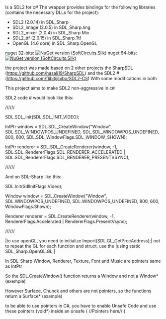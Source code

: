 Is a SDL2 for c#
The wrapper provides bindings for the following libraries (contains the necessary DLLs for the project):
- SDL2 (2.0.14) in SDL_Sharp
- SDL2_image (2.0.5) in SDL_Sharp.Img
- SDL2_mixer (2.0.4) in SDL_Sharp.Mix
- SDL2_ttf (2.0.15) in SDL_Sharp.Ttf
- OpenGL (4.6 core) in SDL_Sharp.OpenGL

nuget 32-bits: [![NuGet version (SoftCircuits.Silk)](https://img.shields.io/nuget/v/SDL-Sharp_32-bits.svg?style=flat-square)](https://www.nuget.org/packages/SDL-Sharp_32-bits/)
nuget 64-bits: [![NuGet version (SoftCircuits.Silk)](https://img.shields.io/nuget/v/SDL-Sharp_64-bits.svg?style=flat-square)](https://www.nuget.org/packages/SDL-Sharp_64-bits/)

the project was made based on 2 other projects
the SharpSDL (https://github.com/hasali19/SharpSDL)
and the SDL2 # (https://github.com/flibitijibibo/SDL2-CS)
With some modifications in both

This project aims to make SDL2 non-aggressive in c#


SDL2 code # would look like this:

//////

SDL.SDL_Init(SDL.SDL_INIT_VIDEO);

IntPtr window = SDL.SDL_CreateWindow("Window", SDL.SDL_WINDOWPOS_UNDEFINED, SDL.SDL_WINDOWPOS_UNDEFINED, 800, 600, SDL.SDL_WindowFlags.SDL_WINDOW_SHOWN);

IntPtr renderer = SDL.SDL_CreateRenderer(window,
                                      -1,
                                      SDL.SDL_RendererFlags.SDL_RENDERER_ACCELERATED |
                                      SDL.SDL_RendererFlags.SDL_RENDERER_PRESENTVSYNC);
                                      
//////

And on SDL-Sharp like this:

SDL.Init(SdlInitFlags.Video);

Window window = SDL.CreateWindow("Window", SDL.WINDOWPOS_UNDEFINED, SDL.WINDOWPOS_UNDEFINED, 800, 600, WindowFlags.Shown);

Renderer renderer = SDL.CreateRenderer(window, -1, RendererFlags.Accelerated | RendererFlags.PresentVsync);

//////


|to use openGL, you need to initialize Import(SDL.GL_GetProcAddress);|
not to repeat the GL for each function and struct, use the |using static SDL_Sharp.OpenGL.GL;|


In SDL-Sharp Window, Renderer, Texture, Font and Music are pointers same as IntPtr

So the SDL.CreateWindow() function returns a Window and not a Window* (exemple)

However Surface, Chunck and others are not pointers, so the functions return a Surface* (example)

to be able to use pointers in C#, you have to enable Unsafe Code and use these pointers (void*) inside an unsafe { //Pointers here// }
